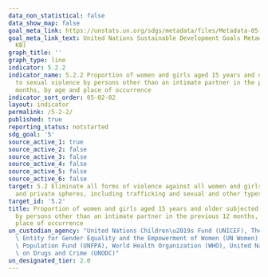 ```yaml
---
data_non_statistical: false
data_show_map: false
goal_meta_link: https://unstats.un.org/sdgs/metadata/files/Metadata-05-02-02.pdf
goal_meta_link_text: United Nations Sustainable Development Goals Metadata (PDF 294
  KB)
graph_title: ''
graph_type: line
indicator: 5.2.2
indicator_name: 5.2.2 Proportion of women and girls aged 15 years and older subjected
  to sexual violence by persons other than an intimate partner in the previous 12
  months, by age and place of occurrence
indicator_sort_order: 05-02-02
layout: indicator
permalink: /5-2-2/
published: true
reporting_status: notstarted
sdg_goal: '5'
source_active_1: true
source_active_2: false
source_active_3: false
source_active_4: false
source_active_5: false
source_active_6: false
target: 5.2 Eliminate all forms of violence against all women and girls in the public
  and private spheres, including trafficking and sexual and other types of exploitation
target_id: '5.2'
title: Proportion of women and girls aged 15 years and older subjected to sexual violence
  by persons other than an intimate partner in the previous 12 months, by age and
  place of occurrence
un_custodian_agency: "United Nations Children\u2019s Fund (UNICEF), The United Nations\
  \ Entity for Gender Equality and the Empowerment of Women (UN Women), United Nations\
  \ Population Fund (UNFPA), World Health Organization (WHO), United Nations Office\
  \ on Drugs and Crime (UNODC)"
un_designated_tier: 2.0
---
```

